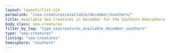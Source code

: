 ```yaml
---
layout: layouts/list.njk
permalink: "/sea-creatures/available/december/southern/"
title: Available Sea Creatures in December for the Southern Hemisphere
body_class: sea-creatures
filter_by_tag: "type_seacreatures_available_december_southern"
type: "sea-creatures"
listing: "sea-creatures"
hemisphere: "southern"
---
```

